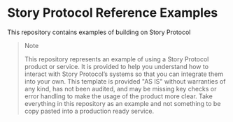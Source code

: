 # Story Protocol Reference Examples

This repository contains examples of building on Story Protocol

> Note
>
> This repository represents an example of using a Story Protocol product or service. It is provided to help you understand how to interact with Story Protocol’s systems so that you can integrate them into your own. This template is provided "AS IS" without warranties of any kind, has not been audited, and may be missing key checks or error handling to make the usage of the product more clear. Take everything in this repository as an example and not something to be copy pasted into a production ready service.
